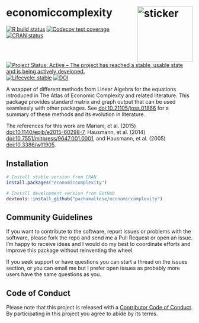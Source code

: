 
<!-- README.md is generated from README.Rmd. Please edit that file -->

# economiccomplexity <img src="https://pachamaltese.github.io/economiccomplexity/hexicon.svg" width=150 align="right" alt="sticker"/>

<!-- badges: start -->

[![R build
status](https://github.com/pachamaltese/economiccomplexity/workflows/R-CMD-check/badge.svg)](https://github.com/pachamaltese/economiccomplexity/actions?workflow=R-CMD-check)
[![Codecov test
coverage](https://codecov.io/gh/pachamaltese/economiccomplexity/branch/master/graph/badge.svg)](https://codecov.io/gh/pachamaltese/economiccomplexity?branch=master)
[![CRAN
status](https://www.r-pkg.org/badges/version/economiccomplexity)](https://cran.r-project.org/package=economiccomplexity)
[![Project Status: Active – The project has reached a stable, usable
state and is being actively
developed.](https://www.repostatus.org/badges/latest/active.svg)](https://www.repostatus.org/#active)
[![Lifecycle:
stable](https://img.shields.io/badge/lifecycle-stable-brightgreen.svg)](https://www.tidyverse.org/lifecycle/#stable)
[![DOI](https://joss.theoj.org/papers/10.21105/joss.01866/status.svg)](https://doi.org/10.21105/joss.01866)
<!-- badges: end -->

A wrapper of different methods from Linear Algebra for the equations
introduced in The Atlas of Economic Complexity and related literature.
This package provides standard matrix and graph output that can be used
seamlessly with other packages. See <doi:10.21105/joss.01866> for a
summary of these methods and its evolution in literature.

The references for this work are Mariani, et al. (2015)
<doi:10.1140/epjb/e2015-60298-7>, Hausmann, et al. (2014)
<doi:10.7551/mitpress/9647.001.0001>, and Hausmann, et al. (2005)
<doi:10.3386/w11905>.

## Installation

``` r
# Install stable version from CRAN
install.packages("economiccomplexity")

# Install development version from GitHub
devtools::install_github("pachamaltese/economiccomplexity")
```

## Community Guidelines

If you want to contribute to the software, report issues or problems
with the software, please fork the repo and send me a Pull Request or
open an issue. I’m happy to receive ideas and I would do my best to
coordinate efforts and improve this package without reinventing the
wheel.

If you seek support or have questions you can start a thread on the
issues section, or you can email me but I prefer open issues as probably
more users have the same questions as you.

## Code of Conduct

Please note that this project is released with a [Contributor Code of
Conduct](https://pachamaltese.github.io/economiccomplexity/CODE_OF_CONDUCT.html).
By participating in this project you agree to abide by its terms.

